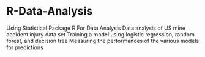# R-Data-Analysis
Using Statistical Package R For Data Analysis
Data analysis of US mine accident injury data set
Training a model using logistic regression, random forest, and decision tree
Measuring the performances of the various models for predictions 
